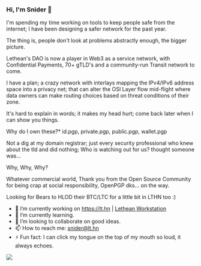 ### Hi, I'm Snider 👋

I'm spending my time working on tools to keep people safe from the internet; I have been designing a safer network for the past year.

The thing is, people don't look at problems abstractly enough, the bigger picture.

Lethean's DAO is now a player in Web3 as a service network, with Confidential Payments, 70+ gTLD's and a community-run Transit network to come. 

I have a plan; a crazy network with interlays mapping the IPv4/IPv6 address space into a privacy net; that can alter the OSI Layer flow mid-flight where data owners can make routing choices based on threat conditions of their zone.

It's hard to explain in words; it makes my head hurt; come back later when I can show you things.

Why do I own these?* id.pgp, private.pgp, public.pgp, wallet.pgp

Not a dig at my domain registrar; just every security professional who knew about the tld and did nothing; Who is watching out for us? thought someone was...

Why, Why, Why? 

Whatever commercial world, Thank you from the Open Source Community for being crap at social responsibility, OpenPGP dks... on the way.

Looking for Bears to HLOD their BTC/LTC for a little bit in LTHN too :)

- 🔭 I’m currently working on https://lt.hn | [Lethean Workstation](https://github.com/letheanVPN/Workstation#readme)
- 🌱 I’m currently learning.
- 👯 I’m looking to collaborate on good ideas.
- 📫 How to reach me: snider@lt.hn
- ⚡ Fun fact: I can click my tongue on the top of my mouth so loud, it always echoes.

<img
  src="https://cr-ss-service.azurewebsites.net/api/ScreenShot?widget=summary&username=snider&badges=3&show-avatar=true"
/>
